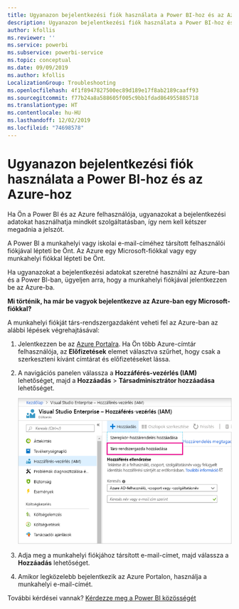 ```yaml
---
title: Ugyanazon bejelentkezési fiók használata a Power BI-hoz és az Azure-hoz
description: Ugyanazon bejelentkezési fiók használata a Power BI-hoz és az Azure-hoz
author: kfollis
ms.reviewer: ''
ms.service: powerbi
ms.subservice: powerbi-service
ms.topic: conceptual
ms.date: 09/09/2019
ms.author: kfollis
LocalizationGroup: Troubleshooting
ms.openlocfilehash: 4f1f8947827500ec89d189e17f8ab2189caaff93
ms.sourcegitcommit: f77b24a8a588605f005c9bb1fdad864955885718
ms.translationtype: HT
ms.contentlocale: hu-HU
ms.lasthandoff: 12/02/2019
ms.locfileid: "74698578"
---
```

# <a name="using-the-same-account-for-power-bi-and-azure"></a>Ugyanazon bejelentkezési fiók használata a Power BI-hoz és az Azure-hoz

Ha Ön a Power BI és az Azure felhasználója, ugyanazokat a bejelentkezési adatokat használhatja mindkét szolgáltatásban, így nem kell kétszer megadnia a jelszót.

A Power BI a munkahelyi vagy iskolai e-mail-címéhez társított felhasználói fiókjával lépteti be Önt.  Az Azure egy Microsoft-fiókkal vagy egy munkahelyi fiókkal lépteti be Önt.

Ha ugyanazokat a bejelentkezési adatokat szeretné használni az Azure-ban és a Power BI-ban, ügyeljen arra, hogy a munkahelyi fiókjával jelentkezzen be az Azure-ba.

**Mi történik, ha már be vagyok bejelentkezve az Azure-ban egy Microsoft-fiókkal?**

A munkahelyi fiókját társ-rendszergazdaként veheti fel az Azure-ban az alábbi lépések végrehajtásával:

1. Jelentkezzen be az [Azure Portalra](https://portal.azure.com/). Ha Ön több Azure-címtár felhasználója, az **Előfizetések** elemet választva szűrhet, hogy csak a szerkeszteni kívánt címtárat és előfizetéseket lássa.

1. A navigációs panelen válassza a **Hozzáférés-vezérlés (IAM)** lehetőséget, majd a **Hozzáadás** \> **Társadminisztrátor hozzáadása** lehetőséget.

    ![Társ-rendszergazda hozzáadása az Azure Portalon](media/service-admin-how-to-use-the-same-account-as-azure/add-co-administrator.png)

1. Adja meg a munkahelyi fiókjához társított e-mail-címet, majd válassza a **Hozzáadás** lehetőséget.

1. Amikor legközelebb bejelentkezik az Azure Portalon, használja a munkahelyi e-mail-címét.

További kérdései vannak? [Kérdezze meg a Power BI közösségét](https://community.powerbi.com/)
